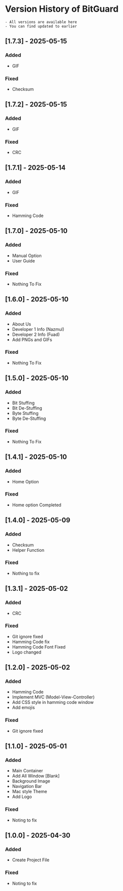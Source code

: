 # Version History of BitGuard
```
- All versions are available here
- You can find updated to earlier
```



## [1.7.3] - 2025-05-15
### Added
- GIF

### Fixed
- Checksum

###


## [1.7.2] - 2025-05-15
### Added
- GIF

### Fixed
- CRC

###


## [1.7.1] - 2025-05-14
### Added
- GIF

### Fixed
- Hamming Code

###


## [1.7.0] - 2025-05-10
### Added
- Manual Option
- User Guide

### Fixed
- Nothing To Fix

###


## [1.6.0] - 2025-05-10
### Added
- About Us
- Developer 1 Info (Nazmul)
- Developer 2 Info (Fuad)
- Add PNGs and GIFs

### Fixed
- Nothing To Fix

###

## [1.5.0] - 2025-05-10
### Added
- Bit Stuffing
- Bit De-Stuffing
- Byte Stuffing
- Byte De-Stuffing

### Fixed
- Nothing To Fix

###

## [1.4.1] - 2025-05-10
### Added
- Home Option

### Fixed
- Home option Completed

###

## [1.4.0] - 2025-05-09
### Added
- Checksum
- Helper Function

### Fixed
- Nothing to fix

###

## [1.3.1] - 2025-05-02
### Added
- CRC

### Fixed
- Git ignore fixed
- Hamming Code fix
- Hamming Code Font Fixed
- Logo changed

###


## [1.2.0] - 2025-05-02
### Added
- Hamming Code
- Implement MVC (Model-View-Controller)
- Add CSS style in hamming code window
- Add emojis

### Fixed
- Git ignore fixed

## [1.1.0] - 2025-05-01
### Added
- Main Container
- Add All Window [Blank]
- Background Image
- Navigation Bar
- Mac style Theme
- Add Logo

### Fixed
- Noting to fix

## [1.0.0] - 2025-04-30
### Added
- Create Project File

### Fixed
- Noting to fix
